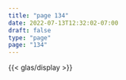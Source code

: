 ```yaml
---
title: "page 134"
date: 2022-07-13T12:32:02-07:00
draft: false
type: "page"
page: "134"
---
```


{{< glas/display >}}
